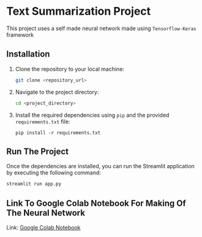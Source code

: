 # **Text Summarization Project**

This project uses a self made neural network made using `Tensorflow-Keras` framework

## **Installation**

1. Clone the repository to your local machine:

   ```bash
   git clone <repository_url>
   ```

2. Navigate to the project directory:

    ```bash
    cd <project_directory>
    ```

3. Install the required dependencies using `pip` and the provided `requirements.txt` file:
    ```
    pip install -r requirements.txt
    ```

## **Run The Project**

Once the dependencies are installed, you can run the Streamlit application by executing the following command:

```bash
streamlit run app.py
```

## **Link To Google Colab Notebook For Making Of The Neural Network**

Link: [Google Colab Notebook](https://colab.research.google.com/drive/1SndBbaQJ25Ji0ilDIG0KiIH9-9vPG6Q9?usp=sharing)